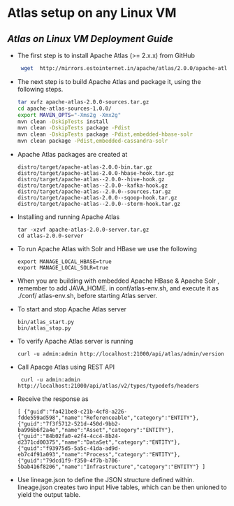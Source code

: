 # Atlas setup on any Linux VM

## _Atlas on Linux VM Deployment Guide_


- The first step is to install Apache Atlas (>= 2.x.x) from GitHub

	```sh
     wget  http://mirrors.estointernet.in/apache/atlas/2.0.0/apache-atlas-2.0.0-sources.tar.gz
	```

- The next step is to build Apache Atlas and package it, using the following steps.

	```sh
	tar xvfz apache-atlas-2.0.0-sources.tar.gz 
	cd apache-atlas-sources-1.0.0/ 
	export MAVEN_OPTS="-Xms2g -Xmx2g" 
	mvn clean -DskipTests install
	mvn clean -DskipTests package -Pdist
	mvn clean -DskipTests package -Pdist,embedded-hbase-solr
	mvn clean package -Pdist,embedded-cassandra-solr
	```
- Apache Atlas packages are created at

	```
	distro/target/apache-atlas-2.0.0-bin.tar.gz 
	distro/target/apache-atlas-2.0.0-hbase-hook.tar.gz
	distro/target/apache-atlas--2.0.0--hive-hook.gz 
	distro/target/apache-atlas--2.0.0--kafka-hook.gz
	distro/target/apache-atlas--2.0.0--sources.tar.gz 
	distro/target/apache-atlas-2.0.0--sqoop-hook.tar.gz
	distro/target/apache-atlas--2.0.0--storm-hook.tar.gz
	```

- Installing and running Apache Atlas

	```
	tar -xzvf apache-atlas-2.0.0-server.tar.gz  
 	cd atlas-2.0.0-server
 	```

- To run Apache Atlas with Solr and HBase we use the following
 	
 	```
 	export MANAGE_LOCAL_HBASE=true 
 	export MANAGE_LOCAL_SOLR=true 
 	```

-  When you are building with embedded Apache HBase & Apache Solr , remember to add JAVA_HOME. in conf/atlas-env.sh, and execute it as ./conf/	   atlas-env.sh, before starting Atlas server.

- To start and stop Apache Atlas server

	```
	bin/atlas_start.py
	bin/atlas_stop.py
	```
- To verify Apache Atlas server is running

	```
	curl -u admin:admin http://localhost:21000/api/atlas/admin/version 
	```

- Call Apacge Atlas using REST API

	```
	 curl -u admin:admin http://localhost:21000/api/atlas/v2/types/typedefs/headers 
	```

- Receive the response as
	```
	[ {"guid":"fa421be8-c21b-4cf8-a226-fdde559ad598","name":"Referenceable","category":"ENTITY"}, {"guid":"7f3f5712-521d-450d-9bb2-ba996b6f2a4e","name":"Asset","category":"ENTITY"}, {"guid":"84b02fa0-e2f4-4cc4-8b24-d2371cd00375","name":"DataSet","category":"ENTITY"}, {"guid":"f93975d5-5a5c-41da-ad9d-eb7c4f91a093","name":"Process","category":"ENTITY"}, {"guid":"79dcd1f9-f350-4f7b-b706-5bab416f8206","name":"Infrastructure","category":"ENTITY"} ]
	```
- Use lineage.json to define the JSON structure defined within. lineage.json creates two input Hive tables, which can be then unioned to yield the output table. 
